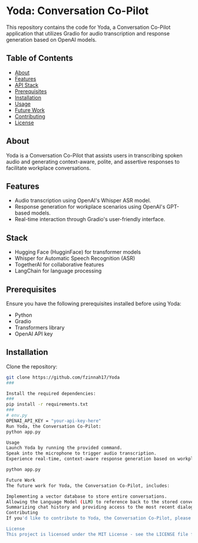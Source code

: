 # Yoda: Conversation Co-Pilot

This repository contains the code for Yoda, a Conversation Co-Pilot application that utilizes Gradio for audio transcription and response generation based on OpenAI models.

## Table of Contents

- [About](#about)
- [Features](#features)
- [API Stack](#api-stack)
- [Prerequisites](#prerequisites)
- [Installation](#installation)
- [Usage](#usage)
- [Future Work](#future-work)
- [Contributing](#contributing)
- [License](#license)

## About

Yoda is a Conversation Co-Pilot that assists users in transcribing spoken audio and generating context-aware, polite, and assertive responses to facilitate workplace conversations.

## Features

- Audio transcription using OpenAI's Whisper ASR model.
- Response generation for workplace scenarios using OpenAI's GPT-based models.
- Real-time interaction through Gradio's user-friendly interface.

## Stack

- Hugging Face (HugginFace) for transformer models
- Whisper for Automatic Speech Recognition (ASR)
- TogetherAI for collaborative features
- LangChain for language processing

## Prerequisites

Ensure you have the following prerequisites installed before using Yoda:

- Python 
- Gradio
- Transformers library
- OpenAI API key

## Installation

Clone the repository:

   ```bash
   git clone https://github.com/fzinnah17/Yoda
###

Install the required dependencies:
###
pip install -r requirements.txt
###
# env.py
OPENAI_API_KEY = "your-api-key-here"
Run Yoda, the Conversation Co-Pilot:
python app.py

Usage
Launch Yoda by running the provided command.
Speak into the microphone to trigger audio transcription.
Experience real-time, context-aware response generation based on workplace scenarios.

python app.py

Future Work
The future work for Yoda, the Conversation Co-Pilot, includes:

Implementing a vector database to store entire conversations.
Allowing the Language Model (LLM) to reference back to the stored conversations.
Summarizing chat history and providing access to the most recent dialogue.
Contributing
If you'd like to contribute to Yoda, the Conversation Co-Pilot, please follow the guidelines outlined in the CONTRIBUTING.md file.

License
This project is licensed under the MIT License - see the LICENSE file for details.
